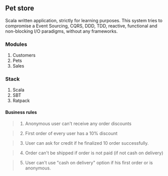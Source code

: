 ## Pet store
Scala written application, strictly for learning purposes.
This system tries to compromise a Event Sourcing, CQRS, DDD, TDD,
reactive, functional and non-blocking I/O paradigms, without any frameworks.

### Modules
1. Customers
2. Pets
3. Sales

### Stack
1. Scala
2. SBT
3. Ratpack

#### Business rules

> 1. Anonymous user can't receive any order discounts

> 2. First order of every user has a 10% discount

> 3. User can ask for credit if he finalized 10 order successfully.

> 4. Order can't be shipped if order is not paid (if not cash on delivery)

> 5. User can't use "cash on delivery" option if his first order or is anonymous.
